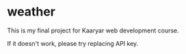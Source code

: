 # weather
This is my final project for Kaaryar web development course.

If it doesn't work, please try replacing API key. 
